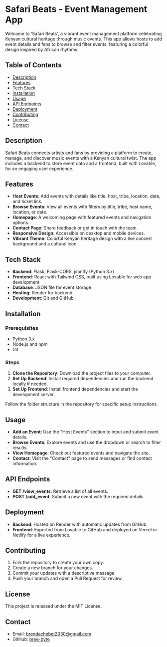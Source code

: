 # Safari Beats - Event Management App

Welcome to 'Safari Beats', a vibrant event management platform celebrating Kenyan cultural heritage through music events. This app allows hosts to add event details and fans to browse and filter events, featuring a colorful design inspired by African rhythms.

## Table of Contents
- [Description](#description)
- [Features](#features)
- [Tech Stack](#tech-stack)
- [Installation](#installation)
- [Usage](#usage)
- [API Endpoints](#api-endpoints)
- [Deployment](#deployment)
- [Contributing](#contributing)
- [License](#license)
- [Contact](#contact)

## Description
Safari Beats connects artists and fans by providing a platform to create, manage, and discover music events with a Kenyan cultural twist. The app includes a backend to store event data and a frontend, built with Lovable, for an engaging user experience.

## Features
- **Host Events**: Add events with details like title, host, tribe, location, date, and ticket link.
- **Browse Events**: View all events with filters by title, tribe, host name, location, or date.
- **Homepage**: A welcoming page with featured events and navigation options.
- **Contact Page**: Share feedback or get in touch with the team.
- **Responsive Design**: Accessible on desktop and mobile devices.
- **Vibrant Theme**: Colorful Kenyan heritage design with a live concert background and a cultural icon.

## Tech Stack
- **Backend**: Flask, Flask-CORS, jsonify (Python 3.x)
- **Frontend**: React with Tailwind CSS, built using Lovable for web app development
- **Database**: JSON file for event storage
- **Hosting**: Render for backend
- **Development**: Git and GitHub

## Installation
### Prerequisites
- Python 3.x
- Node.js and npm
- Git

### Steps
1. **Clone the Repository**: Download the project files to your computer.
2. **Set Up Backend**: Install required dependencies and run the backend locally if needed.
3. **Set Up Frontend**: Install frontend dependencies and start the development server.

Follow the folder structure in the repository for specific setup instructions.

## Usage
- **Add an Event**: Use the "Host Events" section to input and submit event details.
- **Browse Events**: Explore events and use the dropdown or search to filter results.
- **View Homepage**: Check out featured events and navigate the site.
- **Contact**: Visit the "Contact" page to send messages or find contact information.

## API Endpoints
- **GET /view_events**: Retrieve a list of all events.
- **POST /add_event**: Submit a new event with the required details.

## Deployment
- **Backend**: Hosted on Render with automatic updates from GitHub.
- **Frontend**: Exported from Lovable to GitHub and deployed on Vercel or Netlify for a live experience.

## Contributing
1. Fork the repository to create your own copy.
2. Create a new branch for your changes.
3. Commit your updates with a descriptive message.
4. Push your branch and open a Pull Request for review.

## License
This project is released under the MIT License.

## Contact
- Email: brendachebet2030@gmail.com
- GitHub: [bree-byte](https://github.com/bree-byte)
